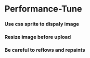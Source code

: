 # Performance-Tune

### Use css sprite to dispaly image

### Resize image before upload

### Be careful to reflows and repaints 
